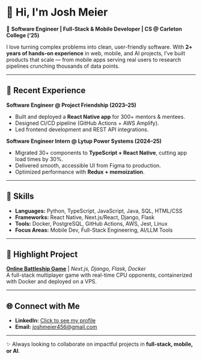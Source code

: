 # 👋 Hi, I'm Josh Meier  

🚀 **Software Engineer | Full-Stack & Mobile Developer | CS @ Carleton College (’25)**  

I love turning complex problems into clean, user-friendly software. With **2+ years of hands-on experience** in web, mobile, and AI projects, I’ve built products that scale — from mobile apps serving real users to research pipelines crunching thousands of data points.  

---

## 💼 Recent Experience  


**Software Engineer @ Project Friendship (2023–25)**  
- Built and deployed a **React Native app** for 300+ mentors & mentees.  
- Designed CI/CD pipeline (GitHub Actions + AWS Amplify).  
- Led frontend development and REST API integrations.  

**Software Engineer Intern @ Lytup Power Systems (2024–25)**  
- Migrated 30+ components to **TypeScript + React Native**, cutting app load times by 30%.  
- Delivered smooth, accessible UI from Figma to production.  
- Optimized performance with **Redux + memoization**.  


---

## 🔧 Skills  
- **Languages:** Python, TypeScript, JavaScript, Java, SQL, HTML/CSS  
- **Frameworks:** React Native, Next.js/React, Django, Flask  
- **Tools:** Docker, PostgreSQL, GitHub Actions, AWS, Jest, Linux  
- **Focus Areas:** Mobile Dev, Full-Stack Engineering, AI/LLM Tools  

---

## 🚀 Highlight Project  
**[Online Battleship Game](https://shippinghazards.com)** | *Next.js, Django, Flask, Docker*  
A full-stack multiplayer game with real-time CPU opponents, containerized with Docker and deployed on a VPS.  

---

## 🌐 Connect with Me  
- **LinkedIn:** [Click to see my profile](https://www.linkedin.com/in/josh-meier-00851b251/)  
- **Email:** joshmeier456@gmail.com  

---

✨ Always looking to collaborate on impactful projects in **full-stack, mobile, or AI**.  
